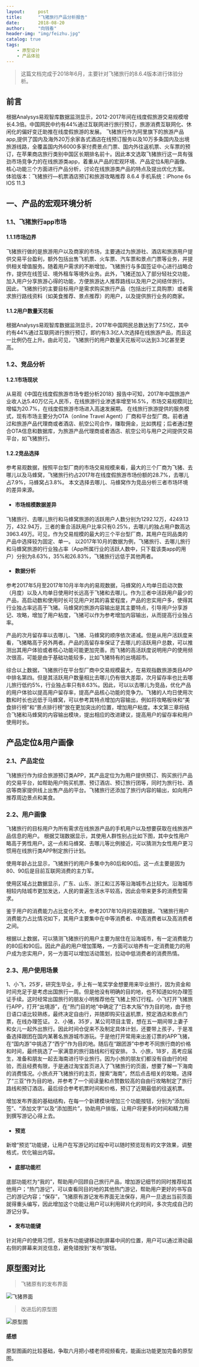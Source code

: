 ```yaml
---
layout:     post
title:      "飞猪旅行产品分析报告"
date:       2018-08-20 
author:     "向钱看"
header-img: "img/feizhu.jpg"
catalog: true
tags:
    - 原型设计
    - 产品体验
---
```


> 这篇文档完成于2018年6月，主要针对飞猪旅行的8.6.4版本进行体验分析。


## 前言

根据Analysys易观智库数据监测显示，2012-2017年间在线度假旅游交易规模增长4.3倍。中国网民中约有44%通过互联网进行旅行预订，旅游消费互联网化、休闲化的偏好变迁助推在线度假旅游的发展。
飞猪旅行作为阿里旗下的旅游产品app,提供了国内及海外20万余家各式酒店在线预订服务以及10万多条国内及出境旅游线路，全覆盖国内外6000多家付费景点门票、国内外往返机票、火车票的预订，在苹果商店旅行类别中国区长期排名前十。因此本文选取飞猪旅行这一具有强劲市场竞争力的在线旅游类app，着重从产品的宏观环境、产品定位&用户画像、核心功能三个方面进行产品分析，讨论在线旅游类产品的特点及提出优化方案。
体验版本：飞猪旅行—机票酒店预订和旅游攻略推荐 8.6.4
手机系统：iPhone 6s  IOS 11.3


## 一、产品的宏观环境分析


### 1.1、飞猪旅行app市场
#### 1.1.1市场边界
飞猪旅行做的是旅游用户以及商家的市场，主要通过为旅游社、酒店和旅游用户提供交易平台盈利，额外包括出售飞机票、火车票、汽车票和景点门票等业务，并提供相关增值服务。随着用户需求的不断增加，飞猪旅行与多国签证中心进行战略合作，提供在线签证、境外租车等境外业务。此外，飞猪还加入了部分轻社交功能，加入用户分享旅游心得的功能，方便旅游达人推荐路线以及用户之间结伴旅行。
因此，飞猪旅行的主要目标用户是需求购买旅行产品（包括出行工具购票）或者需求旅行路线资料（如美食推荐、景点推荐）的用户，以及提供旅行业务的商家。


#### 1.1.2用户数量天花板
根据Analysys易观智库数据监测显示，2017年中国网民总数达到了7.51亿，其中约有44%通过互联网进行旅行预订，即约有3.3亿人次选择在线旅游产品，而且这一比例仍在上升。由此可见，飞猪旅行的用户数量天花板可以达到3.3亿甚至更高。


### 1.2、竞品分析
#### 1.2.1市场现状
从易观《中国在线度假旅游市场专题分析2018》报告中可知，2017年中国旅游产业收人达5.40万亿元人民币，在线旅游行业渗透率增至16.5%，市场交易规模同比增幅为20.7%，在线度假旅游市场进入高速发展期。
在线旅行旅游提供的服务模式，现有市场主要分为OTA（online Travel Agent）厂商和平台型厂商。前者通过和旅游产品代理商或者酒店、航空公司合作，赚取佣金，比如携程；后者通过整合OTA信息和数据库，为旅游产品代理商或者酒店、航空公司与用户之间提供交易平台，如飞猪旅行。

#### 1.2.2竞品选择
参考易观数据，按照平台型厂商的市场交易规模来看，最大的三个厂商为飞猪、去哪儿以及马蜂窝，飞猪旅行约占2017年在线度假旅游市场份额的28.7%，去哪儿占7.9%，马蜂窝占3.8%。
本文选择去哪儿、马蜂窝作为竞品分析三者市场环境的差异来源。

- #### 市场规模数据差异
飞猪旅行、去哪儿旅行和马蜂窝旅游的活跃用户人数分别为1292.12万，4249.13万，432.94万，三者的重合活跃用户比率只有0.25%，去哪儿的独占用户数高达3963.49万。可见，作为交易规模的最大的三个平台型厂商，其用户在同品类的产品中选择较为固定、单一。
以2017年10月的数据为例，飞猪旅行、去哪儿旅行和马蜂窝旅游的行业独占率（App所属行业的活跃人数中，只下载该类app的用户）分别为8.63%，35%和26.83%，飞猪旅行远低于其他两者。

- #### 数据分析
参考2017年5月至2017年10月半年内的易观数据，马蜂窝的人均单日启动次数（月度）以及人均单日使用时长远高于飞猪和去哪儿。作为三者中活跃用户最少的产品，高启动数和使用时长可见用户对其的喜爱程度，产品的忠实用户多，使得其行业独占率远高于飞猪。马蜂窝的旅游内容输出是其主要特点，引导用户分享游记、攻略，增加了用户粘度，飞猪可以作为参考增加内容输出，从而提高行业独占率。

产品的次月留存率以去哪儿、飞猪、马蜂窝的顺序依次递减。但是从用户活跃度来看，飞猪略高于另外两者。产品的高留存率保证了去哪儿的活跃用户总数，可以推测出其用户体验或者核心功能可能更加完善。而飞猪的高活跃度说明用户的使用频次很高，可能是由于基础功能较多，比如飞猪特有的出境超市。

综合以上数据，飞猪旅行在平台型厂商中交易规模最大，在易观指数旅游类目APP中排名第四。但是其活跃用户数量相比去哪儿仍有很大差距，次月留存率也比去哪儿旅行低约5%，行业独占率只有8.63%。因此，可以以去哪儿为竞品，优化产品的用户体验以提高用户留存率，提高产品核心功能的竞争力。飞猪的人均日使用次数和时长也远低于马蜂窝，可以参考其特点增加内容输出，例如将攻略板块和“美食排行榜”和“景点排行榜”放在更加突出的位置，增加用户粘度。本文第三章将结合飞猪和马蜂窝的内容输出模块，提出相应的改进建议，提高用户的留存率和用户使用时长。

## 产品定位&用户画像


### 2.1、产品定位
飞猪旅行作为综合旅游预订类APP，其产品定位为为用户提供预订、购买旅行产品的交易平台，如帮助用户购买机票、预订酒店、预订旅行团等，同时为旅行社、酒店等商家提供线上出售产品的平台。飞猪旅行还添加了旅行内容的输出，如向用户推荐周边景点和美食。

### 2.2、用户画像
飞猪旅行的目标用户为所有需求在线旅游产品的手机用户以及想要获取在线旅游产品信息的用户。
根据艾瑞数据显示，其使用人群性别占比如下图，其中女性用户略高于男性用户。这一点和马蜂窝、去哪儿等比例接近，可以猜测为女性用户更习惯用在线旅行类APP制定旅行计划。

使用年龄占比显示，飞猪旅行的用户多集中为80后和90后。这一点主要是因为80、90后是目前互联网消费的主力军。

使用区域占比数据显示，广东、山东、浙江和江苏等沿海城市占比较大。沿海城市相较内陆城市更加发达，人民的普遍生活水平较高，因此会带来更多的消费型需求。

鉴于用户的消费能力占比变化不大，参考2017年10月的易观数据，飞猪旅行用户消费能力占比情况如下，其用户主要集中在中等消费者、中高消费者以及高消费者之间。

根据以上数据，可以猜测飞猪旅行的用户主要为居住在沿海城市，有一定消费能力的80后和90后。因此产品的用户增加策略，一方面可以培养有一定消费能力的用户成为忠实用户，另一方面可以增加活动策划，拉动中低消费者的消费热情。



### 2.3、用户使用场景
1、小飞，25岁，研究生毕业，手上有一笔奖学金想要用来毕业旅行，因为资金和时间充足于是考虑出国旅行一周。但是他没有明确的目的地，也不知道如何办理签证手续。这时经常出国旅行的朋友小明推荐他在飞猪上预订行程。小飞打开飞猪旅行APP，打开“出境游”，在“热门目的地”中确定了“日本大阪”作为目的地，由于他日语口语比较熟练，最终决定自由行，并随即购买往返机票，预定酒店和景点门票，在线办理签证。
2、小猪，35岁，某公司项目主管，想在五一期间带上妻子和女儿一起外出旅行。因此时间仓促来不及制定具体计划，还要带上孩子，于是准备选择跟团在国内某著名旅游城市游玩。于是他打开常用来出差订票的APP飞猪，在“国内游”中挑选了“西宁”作为目的地。随后在“跟团游”中参考不同旅行商的价格和时间，最终挑选了一家满意的旅行路线和行程安排。
3、小旅，18岁，高考应届生，准备和朋友一起去海南进行毕业旅行。因为小旅的朋友们都没有自由行的经验，而且经费有限，于是通过淘宝首页进入了飞猪旅行的页面，想要了解一下海南的消费情况。小旅点开飞猪旅行的主页，搜索“海南”，然后点击相关的攻略，选择了“三亚”作为目的地，并参考了一个阅读量和点赞数较高的自由行攻略制定了旅行路线和预订酒店。最后综合参考机票时间和价格，预订了近期最低的往返机票。

增加发布界面的基础结构，在每一个新建模块增加三个功能按钮，分别为“添加标签”、“添加文字”以及“添加图片”，协助用户排版，让用户将更多的时间和精力用到撰写游记心得上去。

- #### 预览
新增“预览”功能键，让用户在写游记的过程中可以随时预览现有的文字效果，调整格式，优化输出内容。

- #### 底部功能栏
底部功能栏为“我的”，帮助用户回顾自己旅行产品，增加游记细节的同时推荐给其他用户；“热门游记”，可以查看同目的地的其他热门游记，帮助用户更好的书写自己的游记内容；“保存”，飞猪原有游记发布界面无法保存，用户一旦退出当前页面就得重头编写，因此增加这个功能让用户可以利用碎片化的时间，多次完成自己的游记分享。

- #### 发布功能键
针对用户的使用习惯，将发布功能键移动到屏幕中间的位置，用户可以通过滑动最右侧的屏幕来浏览信息，避免错按到“发布”按钮。


## 原型图对比


> 飞猪原有的发布界面

![飞猪界面](/img/in-post/feizhu.PNG)

> 改进后的原型图

![原型图](/img/in-post/yuanxing.png)




#### 感想
原型图画的比较基础，争取六月把小楼老师视频看完，能画出功能更加完备的原型图。

